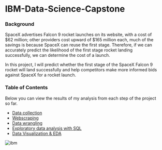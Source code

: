 # IBM-Data-Science-Capstone

### Background
SpaceX advertises Falcon 9 rocket launches on its website, with a cost of $62 million; other providers cost upward of $165 million each, much of the savings is because SpaceX can reuse the first stage. Therefore, if we can accurately predict the likelihood of the first stage rocket landing successfully, we can determine the cost of a launch. 

In this project, I will predict whether the first stage of the SpaceX Falcon 9 rocket will land successfully and help competitors make more informed bids against SpaceX for a rocket launch.

### Table of Contents
Below you can view the results of my analysis from each step of the project so far.
- [Data collection](https://github.com/kellibelcher/IBM-Data-Science-Capstone/blob/master/Week%201%20Lab:%20Spacex%20Data%20Collection.ipynb)
- [Webscraping](https://github.com/kellibelcher/IBM-Data-Science-Capstone-2/blob/master/Week%201%20Lab:%20Webscraping.ipynb)
- [Data wrangling](https://github.com/kellibelcher/IBM-Data-Science-Capstone/blob/master/Lab%202:%20Data%20Wrangling.ipynb) 
- [Exploratory data analysis with SQL](https://github.com/kellibelcher/IBM-Data-Science-Capstone/blob/master/Lab%203:%20SQL%20EDA.ipynb)
- [Data Visualization & EDA](https://github.com/kellibelcher/IBM-Data-Science-Capstone/blob/master/Lab%204:%20EDA%20Data%20viz.ipynb)







![ibm](https://media.designrush.com/inspiration_images/134929/conversions/_1512513081_152_ibm-mobile.jpg)
